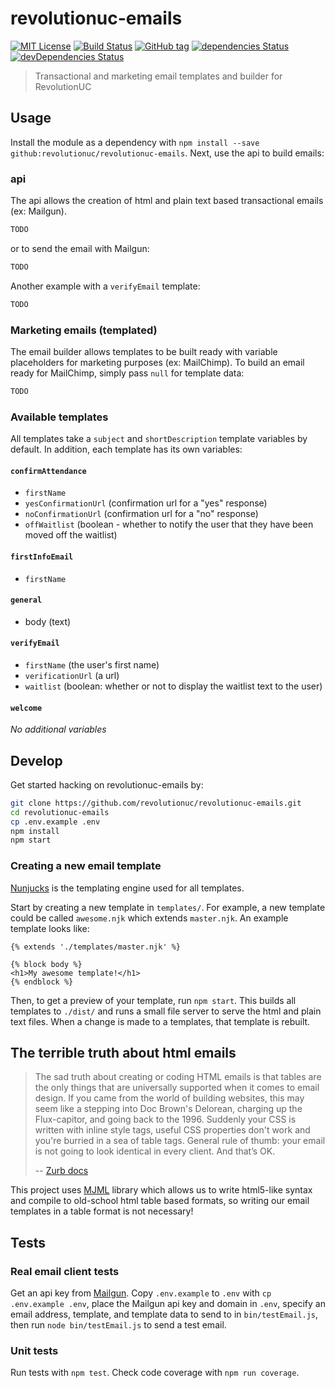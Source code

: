 # revolutionuc-emails

[![MIT License](https://img.shields.io/github/license/revolutionuc/revolutionuc-emails.svg?maxAge=2592000)](LICENSE)
[![Build Status](https://travis-ci.org/RevolutionUC/revolutionuc-emails.svg?branch=master)](https://travis-ci.org/RevolutionUC/revolutionuc-emails)
[![GitHub tag](https://img.shields.io/github/tag/revolutionuc/revolutionuc-emails.svg)](https://github.com/revolutionuc/revolutionuc-emails/tags)
[![dependencies Status](https://david-dm.org/revolutionuc/revolutionuc-emails/status.svg)](https://david-dm.org/revolutionuc/revolutionuc-emails)
[![devDependencies Status](https://david-dm.org/revolutionuc/revolutionuc-emails/dev-status.svg)](https://david-dm.org/revolutionuc/revolutionuc-emails?type=dev)

> Transactional and marketing email templates and builder for RevolutionUC

## Usage

Install the module as a dependency with `npm install --save github:revolutionuc/revolutionuc-emails`. Next, use the api to build emails:

### api

The api allows the creation of html and plain text based transactional emails (ex: Mailgun).

```javascript
TODO
```

or to send the email with Mailgun:

```javascript
TODO
```

Another example with a `verifyEmail` template:

```javascript
TODO
```

### Marketing emails (templated)

The email builder allows templates to be built ready with variable placeholders for marketing purposes (ex: MailChimp). To build an email ready for MailChimp, simply pass `null` for template data:

```javascript
TODO
```

### Available templates

All templates take a `subject` and `shortDescription` template variables by default. In addition, each template has its own variables:

#### `confirmAttendance`

  - `firstName`
  - `yesConfirmationUrl` (confirmation url for a "yes" response)
  - `noConfirmationUrl` (confirmation url for a "no" response)
  - `offWaitlist` (boolean - whether to notify the user that they have been moved off the waitlist)

#### `firstInfoEmail`

  - `firstName`

#### `general`

  - body (text)

#### `verifyEmail`

  - `firstName` (the user's first name)
  - `verificationUrl` (a url)
  - `waitlist` (boolean: whether or not to display the waitlist text to the user)

#### `welcome`

*No additional variables*

## Develop

Get started hacking on revolutionuc-emails by:

```bash
git clone https://github.com/revolutionuc/revolutionuc-emails.git
cd revolutionuc-emails
cp .env.example .env
npm install
npm start
```

### Creating a new email template

[Nunjucks](https://github.com/mozilla/nunjucks) is the templating engine used for all templates.

Start by creating a new template in `templates/`. For example, a new template could be called `awesome.njk` which extends `master.njk`. An example template looks like:

```njk
{% extends './templates/master.njk' %}

{% block body %}
<h1>My awesome template!</h1>
{% endblock %}
```

Then, to get a preview of your template, run `npm start`. This builds all templates to `./dist/` and runs a small file server to serve the html and plain text files. When a change is made to a templates, that template is rebuilt.

## The terrible truth about html emails

> The sad truth about creating or coding HTML emails is that tables are the only things that are universally supported when it comes to email design. If you came from the world of building websites, this may seem like a stepping into Doc Brown's Delorean, charging up the Flux-capitor, and going back to the 1996. Suddenly your CSS is written with inline style tags, useful CSS properties don't work and you're burried in a sea of table tags. General rule of thumb: your email is not going to look identical in every client. And that’s OK.
>
> -- [Zurb docs](http://foundation.zurb.com/emails/docs/tips-tricks.html#need-to-know) 

This project uses [MJML](https://mjml.io/) library which allows us to write html5-like syntax and compile to old-school html table based formats, so writing our email templates in a table format is not necessary!

## Tests

### Real email client tests

Get an api key from [Mailgun](https://www.mailgun.com/). Copy `.env.example` to `.env` with `cp .env.example .env`, place the Mailgun api key and domain in `.env`, specify an email address, template, and template data to send to in `bin/testEmail.js`, then run `node bin/testEmail.js` to send a test email.

### Unit tests

Run tests with `npm test`. Check code coverage with `npm run coverage`.
